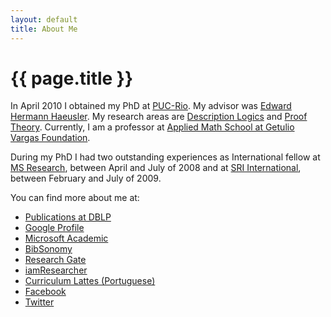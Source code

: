 ```yaml
---
layout: default
title: About Me
---
```


{{ page.title }}
================

In April 2010 I obtained my PhD at [PUC-Rio](http://www.puc-rio.br).
My advisor was [Edward Hermann Haeusler](http://www.inf.puc-rio.br/~hermann/). My research
areas are [Description Logics](http://dl.kr.org/) and [Proof Theory](http://en.wikipedia.org/wiki/Proof_theory). 
Currently, I am a professor at [Applied Math School at Getulio Vargas Foundation](http://emap.fgv.br).

During my PhD I had two outstanding experiences as International
fellow at [MS Research](http://research.microsoft.com/en-us/um/redmond/projects/z3/people.html),
between April and July of 2008 and at [SRI International](http://www.sri.com/), between February and July of
2009.

You can find more about me at:

 - [Publications at DBLP](http://www.informatik.uni-trier.de/~ley/db/indices/a-tree/r/Rademaker:Alexandre.html)
 - [Google Profile](http://scholar.google.com/citations?user=SWz6BjIAAAAJ)
 - [Microsoft Academic](http://academic.research.microsoft.com/Author/2751793)
 - [BibSonomy](http://www.bibsonomy.org/user/arademaker)
 - [Research Gate](http://www.researchgate.net/profile/Alexandre_Rademaker/)
 - [iamResearcher](http://www.iamresearcher.com/profiles/alexandre.rademaker/)
 - [Curriculum Lattes (Portuguese)](http://lattes.cnpq.br/0675365413696898)
 - [Facebook](http://facebook.com/alexandre.rademaker)
 - [Twitter](http://twitter.com/arademaker)
  
